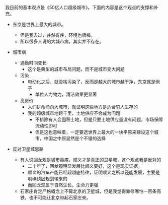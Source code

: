 我目前的基本观点是《50亿人口超级城市》。下面的内容是这个观点的支撑和补充。

- 东京是世界上最大的城市。
  - 但是我去过，井然有序，环境也很棒。
  - 所以很多人说的大城市病，其实并不存在。
- 城市病
  - 通勤时间变长
    - 这个是典型的城市布局问题，而不是城市变大问题
  - 污染
    - 电动化之后，就没啥污染了，反而是越大的城市越干净，东京就是例子
      - 单位人力物力，清洁效果更显著
  - 高房价
    - 人们拼命涌向大城市，就证明这些地方是适合穷人生存的
    - 我的超级城市地跨千里，土地供应不会成为问题
      - 不排除有人会囤积土地，但是只要土地供应量没有问题，市场保障流动性即可
      - 但是这也意味着，一定要选世界上最大的一块平原来建设这个城市，中国之中原显然是个不错的选择

- 反对卫星城思路
  - 有人说回龙观是城市毒瘤，顺义才是真正的卫星城，这个观点我是反对的
    - 二十年了，回龙观明显发展比顺义要好，这个是现实证据。
    - 顺义的汽车产能已经超越底特律，证明顺义之所以还能发展，主要是明确顶层规划带来的
    - 而回龙观属于自然生长，生命力更强
  - 石家庄肯定严格概念上不算北京的卫星城，但是我觉得靠修哪怕一百条高铁，也不可能让北京带起石家庄来。
